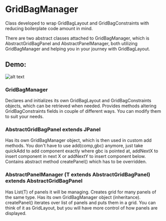 # GridBagManager

Class developed to wrap GridBagLayout and GridBagConstraints with reducing boilerplate code amount in mind.

There are two abstract classes attached to GridBagManager, which is AbstractGridBagPanel and AbstractPanelManager, both utilizing GridBagManager and helping you in your journey with GridBagLayout.

## Demo:

![alt text](http://i.imgur.com/dYr1JCh.png)


### GridBagManager ###


Declares and initializes its own GridBagLayout and GridBagConstraints objects, which can be retrieved when needed. 
Provides methods altering GridBagConstraints fields in couple of different ways. You can modify them to suit your needs.


### AbstractGridBagPanel extends JPanel ###


Has its own GridBagManager object, which is then used in custom add methods. You don't have to use add(comp,gbc) anymore,
just take quickAdd to add component exactly where gbc is pointed at, addNextX to insert component in next X or addNextY to insert
component below. Contains abstract method createPanel() which has to be overridden.


### AbstractPanelManager (T extends AbstractGridBagPanel) extends AbstractGridBagPanel ###

Has List(T) of panels it will be managing. Creates grid for many panels of the same type. Has its own GridBagManager object (inheritance).
createPanel() iterates over list of panels and puts them in a grid. You can think of it as GridLayout, but you will have more
control of how panels are displayed.
